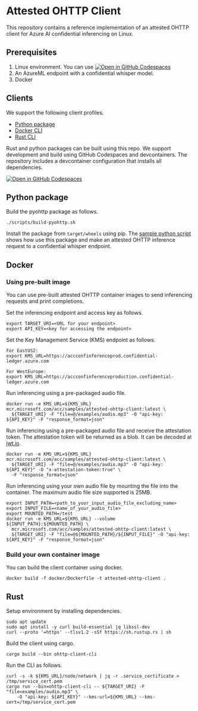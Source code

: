 # Attested OHTTP Client

This repository contains a reference implementation of an attested OHTTP client for 
Azure AI confidential inferencing on Linux.

## Prerequisites 

1. Linux environment. 
    You can use [![Open in GitHub Codespaces](https://github.com/codespaces/badge.svg)](https://codespaces.new/microsoft/attested-ohttp-client)
2. An AzureML endpoint with a confidential whisper model. 
3. Docker 

## Clients

We support the following client profiles. 

- [Python package](#python-package)
- [Docker CLI](#docker)
- [Rust CLI](#rust)

Rust and python packages can be built using this repo. We support development and build using GitHub Codespaces and devcontainers. The repository includes a devcontainer configuration that installs all dependencies. 

[![Open in GitHub Codespaces](https://github.com/codespaces/badge.svg)](https://codespaces.new/microsoft/attested-ohttp-client)

## Python package

Build the pyohttp package as follows. 

```shell
./scripts/build-pyohttp.sh
```
Install the package from ```target/wheels``` using pip. The [sample python script](samples/ohttp-client-cli.py) shows how use this package and make an attested OHTTP inference request to a confidential whisper endpoint. 

## Docker

### Using pre-built image

You can use pre-built attested OHTTP container images to send inferencing requests and print completions. 

Set the inferencing endpoint and access key as follows.
```
export TARGET_URI=<URL for your endpoint>
export API_KEY=<key for accessing the endpoint>
```

Set the Key Management Service (KMS) endpoint as follows.
```
For EastUS2:
export KMS_URL=https://accconfinferenceprod.confidential-ledger.azure.com

For WestEurope:
export KMS_URL=https://accconfinferenceproduction.confidential-ledger.azure.com
```


Run inferencing using a pre-packaged audio file. 
```
docker run -e KMS_URL=${KMS_URL} mcr.microsoft.com/acc/samples/attested-ohttp-client:latest \
  ${TARGET_URI} -F "file=@/examples/audio.mp3" -O "api-key: ${API_KEY}" -F "response_format=json"
```

Run inferencing using a pre-packaged audio file and receive the attestation token.
The attestation token will be returned as a blob. It can be decoded at [jwt.io](https://jwt.io/).
```
docker run -e KMS_URL=${KMS_URL} mcr.microsoft.com/acc/samples/attested-ohttp-client:latest \
  ${TARGET_URI} -F "file=@/examples/audio.mp3" -O "api-key: ${API_KEY}" -O "x-attestation-token:true" \
  -F "response_format=json"
```

Run inferencing using your own audio file by mounting the file into the container.
The maximum audio file size supported is 25MB.
```
export INPUT_PATH=<path_to_your_input_audio_file_excluding_name>
export INPUT_FILE=<name_of_your_audio_file>
export MOUNTED_PATH=/test
docker run -e KMS_URL=${KMS_URL} --volume ${INPUT_PATH}:${MOUNTED_PATH} \
  mcr.microsoft.com/acc/samples/attested-ohttp-client:latest \
  ${TARGET_URI} -F "file=@${MOUNTED_PATH}/${INPUT_FILE}" -O "api-key: ${API_KEY}" -F "response_format=json"
```

### Build your own container image

You can build the client container using docker.
```
docker build -f docker/Dockerfile -t attested-ohttp-client .
```

## Rust 
Setup environment by installing dependencies.
```
sudo apt update
sudo apt install -y curl build-essential jq libssl-dev
curl --proto '=https' --tlsv1.2 -sSf https://sh.rustup.rs | sh
```

Build the client using cargo. 
```
cargo build --bin ohttp-client-cli
```

Run the CLI as follows.
```
curl -s -k ${KMS_URL}/node/network | jq -r .service_certificate > /tmp/service_cert.pem
cargo run --bin=ohttp-client-cli -- ${TARGET_URI} -F "file=examples/audio.mp3" \
	-O "api-key: ${API_KEY}" --kms-url=${KMS_URL} --kms-cert=/tmp/service_cert.pem
```